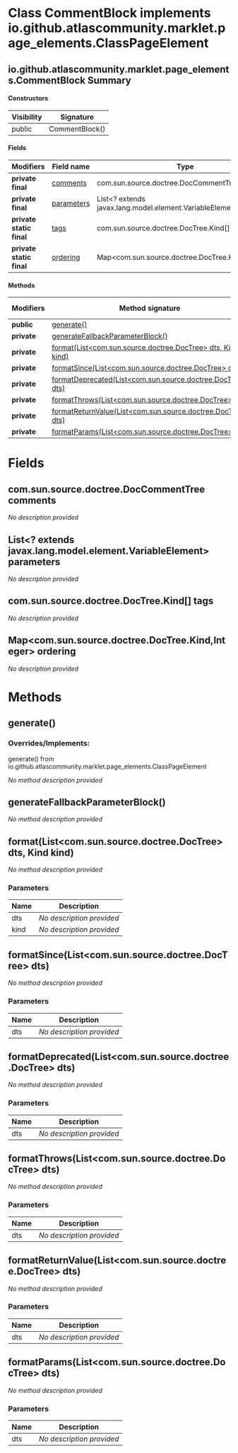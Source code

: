 Class CommentBlock implements io.github.atlascommunity.marklet.page_elements.ClassPageElement
=============================================================================================


io.github.atlascommunity.marklet.page_elements.CommentBlock Summary
-------
#### Constructors
| Visibility | Signature      |
| ---------- | -------------- |
| public     | CommentBlock() |
#### Fields
| Modifiers                | Field name                                                                           | Type                                                     |
| ------------------------ | ------------------------------------------------------------------------------------ | -------------------------------------------------------- |
| **private final**        | [comments](#comsunsourcedoctreedoccommenttree-comments)                              | com.sun.source.doctree.DocCommentTree                    |
| **private final**        | [parameters](#javautillist?-extends-javaxlangmodelelementvariableelement-parameters) | List<? extends javax.lang.model.element.VariableElement> |
| **private static final** | [tags](#comsunsourcedoctreedoctreekind-tags)                                         | com.sun.source.doctree.DocTree.Kind[]                    |
| **private static final** | [ordering](#javautilmapcomsunsourcedoctreedoctreekind-javalanginteger-ordering)      | Map<com.sun.source.doctree.DocTree.Kind,Integer>         |
#### Methods
| Modifiers   | Method signature                                                                                                    | Return type |
| ----------- | ------------------------------------------------------------------------------------------------------------------- | ----------- |
| **public**  | [generate()](#generate)                                                                                             | String      |
| **private** | [generateFallbackParameterBlock()](#generatefallbackparameterblock)                                                 | String      |
| **private** | [format(List<com.sun.source.doctree.DocTree> dts, Kind kind)](#formatlistcomsunsourcedoctreedoctree-dts-kind-kind)  | String      |
| **private** | [formatSince(List<com.sun.source.doctree.DocTree> dts)](#formatsincelistcomsunsourcedoctreedoctree-dts)             | String      |
| **private** | [formatDeprecated(List<com.sun.source.doctree.DocTree> dts)](#formatdeprecatedlistcomsunsourcedoctreedoctree-dts)   | String      |
| **private** | [formatThrows(List<com.sun.source.doctree.DocTree> dts)](#formatthrowslistcomsunsourcedoctreedoctree-dts)           | String      |
| **private** | [formatReturnValue(List<com.sun.source.doctree.DocTree> dts)](#formatreturnvaluelistcomsunsourcedoctreedoctree-dts) | String      |
| **private** | [formatParams(List<com.sun.source.doctree.DocTree> dts)](#formatparamslistcomsunsourcedoctreedoctree-dts)           | String      |

Fields
======
com.sun.source.doctree.DocCommentTree comments
----------------------------------------------
*No description provided*


List<? extends javax.lang.model.element.VariableElement> parameters
-----------------------------------------------------------------------------
*No description provided*


com.sun.source.doctree.DocTree.Kind[] tags
------------------------------------------
*No description provided*


Map<com.sun.source.doctree.DocTree.Kind,Integer> ordering
-----------------------------------------------------------------------------
*No description provided*


Methods
=======
generate()
----------
### Overrides/Implements:
generate() from io.github.atlascommunity.marklet.page_elements.ClassPageElement

*No method description provided*


generateFallbackParameterBlock()
--------------------------------
*No method description provided*


format(List<com.sun.source.doctree.DocTree> dts, Kind kind)
-----------------------------------------------------------
*No method description provided*

### Parameters

| Name | Description               |
| ---- | ------------------------- |
| dts  | *No description provided* |
| kind | *No description provided* |

formatSince(List<com.sun.source.doctree.DocTree> dts)
-----------------------------------------------------
*No method description provided*

### Parameters

| Name | Description               |
| ---- | ------------------------- |
| dts  | *No description provided* |

formatDeprecated(List<com.sun.source.doctree.DocTree> dts)
----------------------------------------------------------
*No method description provided*

### Parameters

| Name | Description               |
| ---- | ------------------------- |
| dts  | *No description provided* |

formatThrows(List<com.sun.source.doctree.DocTree> dts)
------------------------------------------------------
*No method description provided*

### Parameters

| Name | Description               |
| ---- | ------------------------- |
| dts  | *No description provided* |

formatReturnValue(List<com.sun.source.doctree.DocTree> dts)
-----------------------------------------------------------
*No method description provided*

### Parameters

| Name | Description               |
| ---- | ------------------------- |
| dts  | *No description provided* |

formatParams(List<com.sun.source.doctree.DocTree> dts)
------------------------------------------------------
*No method description provided*

### Parameters

| Name | Description               |
| ---- | ------------------------- |
| dts  | *No description provided* |

